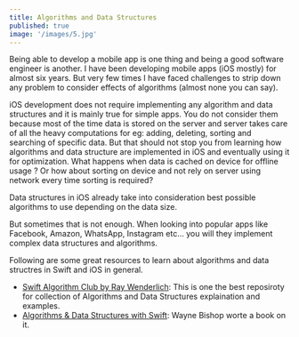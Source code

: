 ```yaml
---
title: Algorithms and Data Structures
published: true
image: '/images/5.jpg'
---
```


Being able to develop a mobile app is one thing and being a good software engineer is another. I have been developing mobile apps (iOS mostly)
for almost six years. But very few times I have faced challenges to strip down any problem to consider effects of algorithms (almost none you can say).

iOS development does not require implementing any algorithm and data structures and it is mainly true for simple apps. You do not consider them because most of the time data is stored on the server and server takes care of all the heavy computations for eg: adding, deleting, sorting and searching of specific data.
But that should not stop you from learning how algorithms and data structure are implemented in iOS and eventually using it for optimization. What happens when data is cached on device for offline usage ? Or how about sorting on device and not rely on server using network every time sorting is required?


Data structures in iOS already take into consideration best possible algorithms to use depending on the data size.

But sometimes that is not enough. When looking into popular apps like Facebook, Amazon, WhatsApp, Instagram etc... you will they implement complex data structures and algorithms.

Following are some great resources to learn about algorithms and data structres in Swift and iOS in general. 

- [Swift Algorithm Club by Ray Wenderlich](https://github.com/raywenderlich/swift-algorithm-club "Swift Algorithm Club"): This is one the best reposiroty for collection of Algorithms and Data Structures explaination and examples.
- [Algorithms & Data Structures with Swift](http://waynewbishop.com/swift/ "Algorithms & Data Structures with Swift"): Wayne Bishop worte a book on it. 

